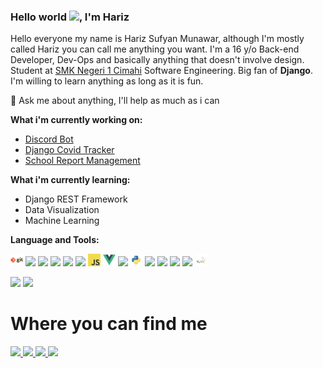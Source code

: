### Hello world <img src="https://github.com/thomasbnt/thomasbnt/blob/me/hi.gif" width="25px">, I'm Hariz

Hello everyone my name is Hariz Sufyan Munawar, although I'm mostly called Hariz you can call me anything you want. I'm a 16 y/o Back-end Developer, Dev-Ops and basically anything that doesn't involve design. Student at [SMK Negeri 1 Cimahi](https://www.smkn1-cmi.sch.id/) Software Engineering. Big fan of **Django**. I'm willing to learn anything as long as it is fun.

💬 Ask me about anything, I'll help as much as i can


**What i'm currently working on:**
- [Discord Bot](https://github.com/digibitstudio/robo-hasbi)
- [Django Covid Tracker](https://github.com/harizMunawar/django-corona)
- [School Report Management](https://github.com/harizMunawar/school-report-management)

**What i'm currently learning:**
- Django REST Framework
- Data Visualization
- Machine Learning

**Language and Tools:**  

<code><img height="20" src="https://raw.githubusercontent.com/github/explore/80688e429a7d4ef2fca1e82350fe8e3517d3494d/topics/git/git.png"></code>
<code><img height="20" src="https://www.vectorlogo.zone/logos/github/github-icon.svg"></code>
<code><img height="20" src="https://www.vectorlogo.zone/logos/w3_html5/w3_html5-icon.svg"></code>
<code><img height="20" src="https://upload-icon.s3.us-east-2.amazonaws.com/uploads/icons/png/632690741557997006-512.png"></code>
<code><img height="20" src="https://cdn4.iconfinder.com/data/icons/logos-3/504/Bootstrap-512.png"></code>
<code><img height="20" src="https://www.vectorlogo.zone/logos/tailwindcss/tailwindcss-icon.svg"></code>
<code><img height="20" src="https://raw.githubusercontent.com/github/explore/80688e429a7d4ef2fca1e82350fe8e3517d3494d/topics/javascript/javascript.png"></code>
<code><img height="20" src="https://raw.githubusercontent.com/github/explore/80688e429a7d4ef2fca1e82350fe8e3517d3494d/topics/vue/vue.png"></code>
<code><img height="20" src="https://cdn.svgporn.com/logos/webpack.svg"></code>
<code><img height="20" src="https://raw.githubusercontent.com/github/explore/80688e429a7d4ef2fca1e82350fe8e3517d3494d/topics/python/python.png"></code>
<code><img height="20" src="https://www.vectorlogo.zone/logos/djangoproject/djangoproject-icon.svg"></code>
<code><img height="20" src="https://www.vectorlogo.zone/logos/php/php-icon.svg"></code>
<code><img height="20" src="https://www.vectorlogo.zone/logos/java/java-icon.svg"></code>
<code><img height="20" src="https://www.vectorlogo.zone/logos/heroku/heroku-icon.svg"></code>
<code><img height="20" src="https://raw.githubusercontent.com/github/explore/80688e429a7d4ef2fca1e82350fe8e3517d3494d/topics/mysql/mysql.png"></code>
    

<p>
<img src="https://github-readme-stats.vercel.app/api?username=harizMunawar&show_icons=true" height=180 />
<img src="https://github-readme-stats.vercel.app/api/top-langs/?username=harizMunawar&layout=compact" height=180 />
</p>
<h1>Where you can find me</h1>
<a href="https://www.linkedin.com/in/hariz-munawar-2247531a0/">
    <img width="24px" src="https://github.com/TheDudeThatCode/TheDudeThatCode/blob/master/Assets/Linkedin.svg" />
</a>
<a href="https://www.instagram.com/hariz.munawar">
  <img width="24px" src="https://github.com/TheDudeThatCode/TheDudeThatCode/blob/master/Assets/Instagram.svg" />
</a>
<a href="mailto:munawarhariz@gmail.com">
  <img width="26px" src="https://github.com/TheDudeThatCode/TheDudeThatCode/blob/master/Assets/Gmail.svg" />
</a>
<a href="https://www.reddit.com/user/harizmunawar">
  <img width="26px" src="https://cdns.iconmonstr.com/wp-content/assets/preview/2016/240/iconmonstr-reddit-3.png" />
</a>
